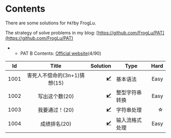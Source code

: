 # Contents

There are some solutions for `PAT`by FrogLu.

The strategy of solve problems in my blog: [https://github.com/FrogLu/PAT](https://github.com/FrogLu/PAT)

- - PAT B Contents: [Official website](https://pintia.cn/problem-sets/994805260223102976/problems)(4/90)

|Id|Title|Solution|Type|Hard|
|--|:----:| -----:|----|---:|
|1001|	害死人不偿命的(3n+1)猜想(15)	|[✔️](https://github.com/FrogLu/PAT/blob/master/B/1001.cpp)|基本语法|Easy|
|1002|	写出这个数(20)	|[✔️](https://github.com/FrogLu/PAT/blob/master/B/1002.cpp)|整型字符串转换|Easy|
|1003|	我要通过！(20)	|[✔️](https://github.com/FrogLu/PAT/blob/master/B/1003.cpp)|字符串处理|☆|
|1004|	成绩排名(20)	|[✔️](https://github.com/FrogLu/PAT/blob/master/B/1004.cpp)|输入流格式处理|Easy|

